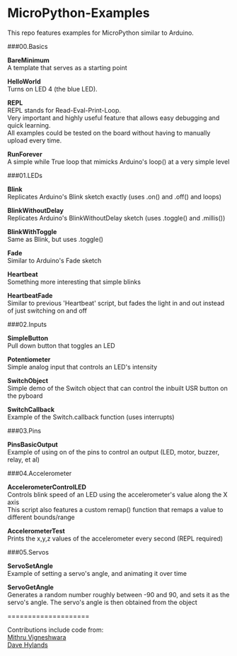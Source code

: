 MicroPython-Examples
====================

This repo features examples for MicroPython similar to Arduino.

###00.Basics

__BareMinimum__  
A template that serves as a starting point

__HelloWorld__  
Turns on LED 4 (the blue LED).

__REPL__  
REPL stands for Read-Eval-Print-Loop.  
Very important and highly useful feature that allows easy debugging and quick learning.  
All examples could be tested on the board without having to manually upload every time. 

__RunForever__  
A simple while True loop that mimicks Arduino's loop() at a very simple level

###01.LEDs

__Blink__  
Replicates Arduino's Blink sketch exactly (uses .on() and .off() and loops) 

__BlinkWithoutDelay__  
Replicates Arduino's BlinkWithoutDelay sketch (uses .toggle() and .millis())

__BlinkWithToggle__  
Same as Blink, but uses .toggle()

__Fade__  
Similar to Arduino's Fade sketch

__Heartbeat__  
Something more interesting that simple blinks 

__HeartbeatFade__  
Similar to previous 'Heartbeat' script, but fades the light in and out instead of just switching on and off  

###02.Inputs

__SimpleButton__  
Pull down button that toggles an LED

__Potentiometer__  
Simple analog input that controls an LED's intensity

__SwitchObject__  
Simple demo of the Switch object that can control the inbuilt USR button on the pyboard

__SwitchCallback__  
Example of the Switch.callback function (uses interrupts)

###03.Pins

__PinsBasicOutput__  
Example of using on of the pins to control an output (LED, motor, buzzer, relay, et al)

###04.Accelerometer

__AccelerometerControlLED__  
Controls blink speed of an LED using the accelerometer's value along the X axis  
This script also features a custom remap() function that remaps a value to different bounds/range  

__AccelerometerTest__  
Prints the x,y,z values of the accelerometer every second (REPL required)  

###05.Servos

__ServoSetAngle__  
Example of setting a servo's angle, and animating it over time

__ServoGetAngle__  
Generates a random number roughly between -90 and 90, and sets it as the servo's angle. The servo's angle is then obtained from the object

====================

Contributions include code from:  
[Mithru Vigneshwara](https://github.com/mithru/MicroPython-Examples/)  
[Dave Hylands](https://github.com/dhylands/upy-examples/)
